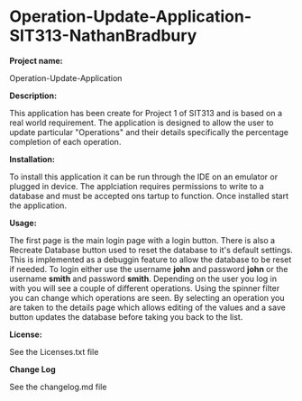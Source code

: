 # Operation-Update-Application-SIT313-NathanBradbury

**Project name:**

Operation-Update-Application

**Description:**

This application has been create for Project 1 of SIT313 and is based on a real world requirement. The application is designed to allow the user to update particular "Operations" and their details specifically the percentage completion of each operation.

**Installation:**

To install this application it can be run through the IDE on an emulator or plugged in device. The applciation requires permissions to write to a database and must be accepted ons tartup to function. Once installed start the application.

**Usage:**

The first page is the main login page with a login button. There is also a Recreate Database button used to reset the database to it's default settings. This is implemented as a debuggin feature to allow the database to be reset if needed. To login either use the username **john** and password **john** or the username **smith** and password **smith**.
Depending on the user you log in with you will see a couple of different operations. Using the spinner filter you can change which operations are seen. By selecting an operation you are taken to the details page which allows editing of the values and a save button updates the database before taking you back to the list.

**License:**

See the Licenses.txt file

**Change Log**

See the changelog.md file


